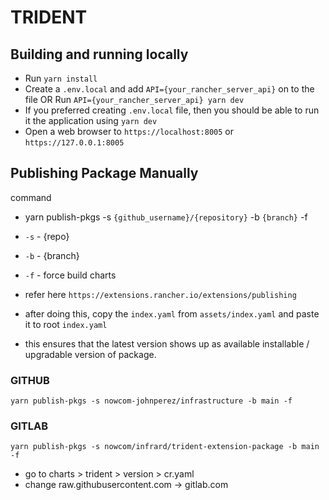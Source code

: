 # TRIDENT

## Building and running locally
- Run `yarn install`
- Create a `.env.local` and add `API={your_rancher_server_api}` on to the file OR Run `API={your_rancher_server_api} yarn dev`
- If you preferred creating `.env.local` file, then you should be able to run it the application using `yarn dev`
- Open a web browser to `https://localhost:8005` or `https://127.0.0.1:8005`


## Publishing Package Manually
command
- yarn publish-pkgs -s `{github_username}/{repository}` -b `{branch}` -f

- `-s` - {repo}
- `-b` - {branch}
- `-f` - force build charts

- refer here `https://extensions.rancher.io/extensions/publishing`

- after doing this, copy the `index.yaml` from `assets/index.yaml` and paste it to root `index.yaml`
- this ensures that the latest version shows up as available installable / upgradable version of package.

### GITHUB
```
yarn publish-pkgs -s nowcom-johnperez/infrastructure -b main -f
```

### GITLAB
```
yarn publish-pkgs -s nowcom/infrard/trident-extension-package -b main -f
```
- go to charts > trident > version > cr.yaml
- change raw.githubusercontent.com -> gitlab.com